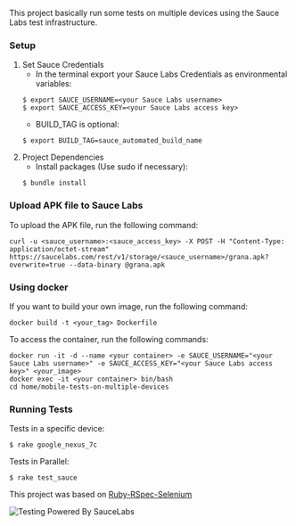 This project basically run some tests on multiple devices using the Sauce Labs test infrastructure.

### Setup

1. Set Sauce Credentials
    * In the terminal export your Sauce Labs Credentials as environmental variables:
    ```
    $ export SAUCE_USERNAME=<your Sauce Labs username>
    $ export SAUCE_ACCESS_KEY=<your Sauce Labs access key>
    ```
    * BUILD_TAG is optional:
    ```
    $ export BUILD_TAG=sauce_automated_build_name
    ```
2. Project Dependencies
	* Install packages (Use sudo if necessary):
	```
	$ bundle install
	```
	
### Upload APK file to Sauce Labs

To upload the APK file, run the following command:

```
curl -u <sauce_username>:<sauce_access_key> -X POST -H "Content-Type: application/octet-stream" https://saucelabs.com/rest/v1/storage/<sauce_username>/grana.apk?overwrite=true --data-binary @grana.apk
```
	
### Using docker

If you want to build your own image, run the following command:

```
docker build -t <your_tag> Dockerfile
```

To access the container, run the following commands:

```
docker run -it -d --name <your container> -e SAUCE_USERNAME="<your Sauce Labs username>" -e SAUCE_ACCESS_KEY="<your Sauce Labs access key>" <your_image>
docker exec -it <your container> bin/bash
cd home/mobile-tests-on-multiple-devices
```

### Running Tests

Tests in a specific device:
```
$ rake google_nexus_7c
```  
Tests in Parallel:
```
$ rake test_sauce
```

This project was based on [Ruby-RSpec-Selenium](https://github.com/saucelabs-sample-test-frameworks/Ruby-RSpec-Selenium)

![Testing Powered By SauceLabs](https://raw.githubusercontent.com/saucelabs/opensource/master/assets/powered-by-saucelabs-badge-white.svg?sanitize=true "Testing Powered By SauceLabs")